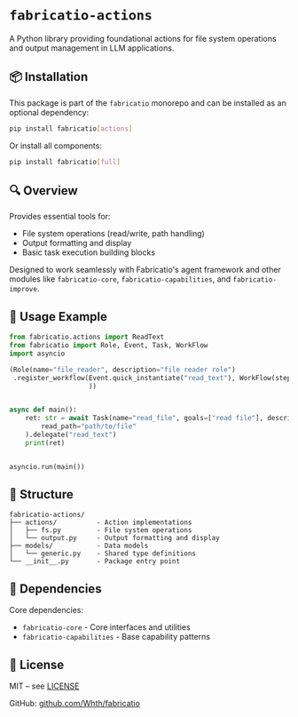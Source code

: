 # `fabricatio-actions`

A Python library providing foundational actions for file system operations and output management in LLM applications.

## 📦 Installation

This package is part of the `fabricatio` monorepo and can be installed as an optional dependency:

```bash
pip install fabricatio[actions]
```

Or install all components:

```bash
pip install fabricatio[full]
```

## 🔍 Overview

Provides essential tools for:

- File system operations (read/write, path handling)
- Output formatting and display
- Basic task execution building blocks

Designed to work seamlessly with Fabricatio's agent framework and other modules like `fabricatio-core`,
`fabricatio-capabilities`, and `fabricatio-improve`.

## 🧩 Usage Example

```python
from fabricatio.actions import ReadText
from fabricatio import Role, Event, Task, WorkFlow
import asyncio

(Role(name="file_reader", description="file reader role")
 .register_workflow(Event.quick_instantiate("read_text"), WorkFlow(steps=(ReadText().to_task_output(),))
                    ))


async def main():
    ret: str = await Task(name="read_file", goals=["read file"], description="read file").update_init_context(
        read_path="path/to/file"
    ).delegate("read_text")
    print(ret)


asyncio.run(main())


```

## 📁 Structure

```
fabricatio-actions/
├── actions/          - Action implementations
│   ├── fs.py         - File system operations
│   └── output.py     - Output formatting and display
├── models/           - Data models
│   └── generic.py    - Shared type definitions
└── __init__.py       - Package entry point
```

## 🔗 Dependencies

Core dependencies:

- `fabricatio-core` - Core interfaces and utilities
- `fabricatio-capabilities` - Base capability patterns

## 📄 License

MIT – see [LICENSE](LICENSE)

GitHub: [github.com/Whth/fabricatio](https://github.com/Whth/fabricatio)